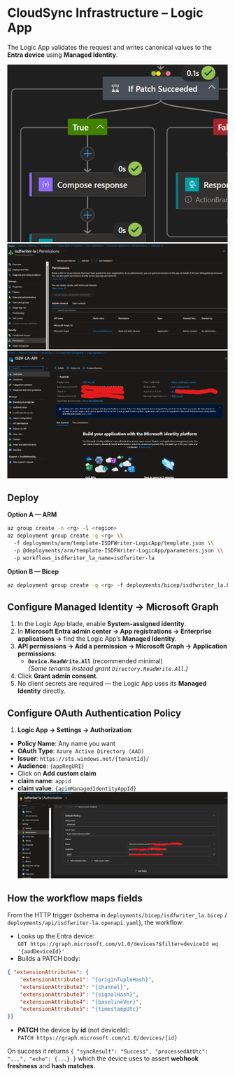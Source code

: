 # CloudSync Infrastructure – Logic App

The Logic App validates the request and writes canonical values to the **Entra device** using **Managed Identity**.

![Logic App – downstream write](../../images/ISDF_LogicApp_Workflow_Part3.png)
![Managed Identity Graph permissions](../../images/ISDF_LogicApp_GraphPermissions.png)
![App registration view (for reference)](../../images/ISDF_LA_API_AppReg.png)

## Deploy

**Option A — ARM**

```bash
az group create -n <rg> -l <region>
az deployment group create -g <rg> \\
  -f deployments/arm/template-ISDFWriter-LogicApp/template.json \\
  -p @deployments/arm/template-ISDFWriter-LogicApp/parameters.json \\
  -p workflows_isdfwriter_la_name=isdfwriter-la
```

**Option B — Bicep**

```bash
az deployment group create -g <rg> -f deployments/bicep/isdfwriter_la.bicep
```

## Configure Managed Identity → Microsoft Graph

1. In the Logic App blade, enable **System-assigned identity**.
2. In **Microsoft Entra admin center → App registrations → Enterprise applications →** find the Logic App’s **Managed Identity**.
3. **API permissions → Add a permission → Microsoft Graph → Application permissions**:
   - **`Device.ReadWrite.All`** (recommended minimal)  
     *(Some tenants instead grant `Directory.ReadWrite.All`.)*
4. Click **Grant admin consent**.
5. No client secrets are required — the Logic App uses its **Managed Identity** directly.

## Configure OAuth Authentication Policy

1. **Logic App → Settings → Authorization**:
  - **Policy Name**: Any name you want
  - **OAuth Type**: `Azure Active Directory (AAD)`
  - **Issuer**: `https://sts.windows.net/{tenantId}/`
  - **Audience**: `{appRegURI}`
  - Click on **Add custom claim**
  - **claim name**: `appid`
  - **claim value**: `{apimManagedIdentityAppId}`
  ![](../../images/ISDF_LogicApp_OAuthPolicy.png)

## How the workflow maps fields

From the HTTP trigger (schema in `deployments/bicep/isdfwriter_la.bicep` / `deployments/api/isdfwriter-la.openapi.yaml`), the workflow:

- Looks up the Entra device:  
  `GET https://graph.microsoft.com/v1.0/devices?$filter=deviceId eq '{aadDeviceId}'`
- Builds a PATCH body:
```json
{ "extensionAttributes": {
    "extensionAttribute1": "{originTupleHash}",
    "extensionAttribute2": "{channel}",
    "extensionAttribute3": "{signalHash}",
    "extensionAttribute4": "{baselineVer}",
    "extensionAttribute5": "{timestampUtc}"
}}
```
- **PATCH** the device by **id** (not deviceId):  
  `PATCH https://graph.microsoft.com/v1.0/devices/{id}`

On success it returns `{ "syncResult": "Success", "processedAtUtc": "...", "echo": {...} }` which the device uses to assert **webhook freshness** and **hash matches**.
